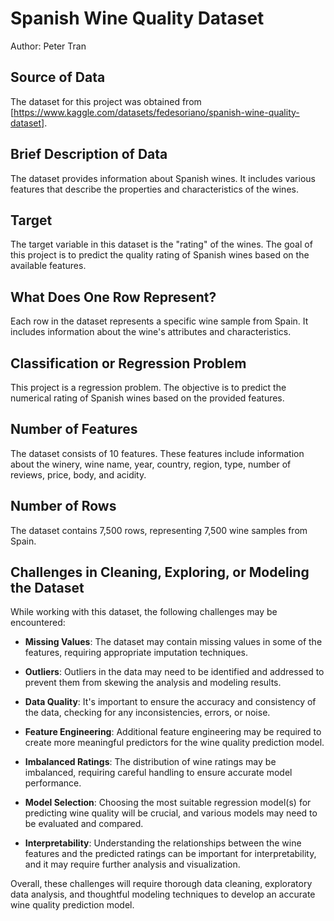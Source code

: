 # Spanish Wine Quality Dataset
Author: Peter Tran

## Source of Data

The dataset for this project was obtained from [https://www.kaggle.com/datasets/fedesoriano/spanish-wine-quality-dataset].

## Brief Description of Data

The dataset provides information about Spanish wines. It includes various features that describe the properties and characteristics of the wines.

## Target

The target variable in this dataset is the "rating" of the wines. The goal of this project is to predict the quality rating of Spanish wines based on the available features.

## What Does One Row Represent?

Each row in the dataset represents a specific wine sample from Spain. It includes information about the wine's attributes and characteristics.

## Classification or Regression Problem

This project is a regression problem. The objective is to predict the numerical rating of Spanish wines based on the provided features.

## Number of Features

The dataset consists of 10 features. These features include information about the winery, wine name, year, country, region, type, number of reviews, price, body, and acidity.

## Number of Rows

The dataset contains 7,500 rows, representing 7,500 wine samples from Spain.

## Challenges in Cleaning, Exploring, or Modeling the Dataset

While working with this dataset, the following challenges may be encountered:

- **Missing Values**: The dataset may contain missing values in some of the features, requiring appropriate imputation techniques.

- **Outliers**: Outliers in the data may need to be identified and addressed to prevent them from skewing the analysis and modeling results.

- **Data Quality**: It's important to ensure the accuracy and consistency of the data, checking for any inconsistencies, errors, or noise.

- **Feature Engineering**: Additional feature engineering may be required to create more meaningful predictors for the wine quality prediction model.

- **Imbalanced Ratings**: The distribution of wine ratings may be imbalanced, requiring careful handling to ensure accurate model performance.

- **Model Selection**: Choosing the most suitable regression model(s) for predicting wine quality will be crucial, and various models may need to be evaluated and compared.

- **Interpretability**: Understanding the relationships between the wine features and the predicted ratings can be important for interpretability, and it may require further analysis and visualization.

Overall, these challenges will require thorough data cleaning, exploratory data analysis, and thoughtful modeling techniques to develop an accurate wine quality prediction model.

